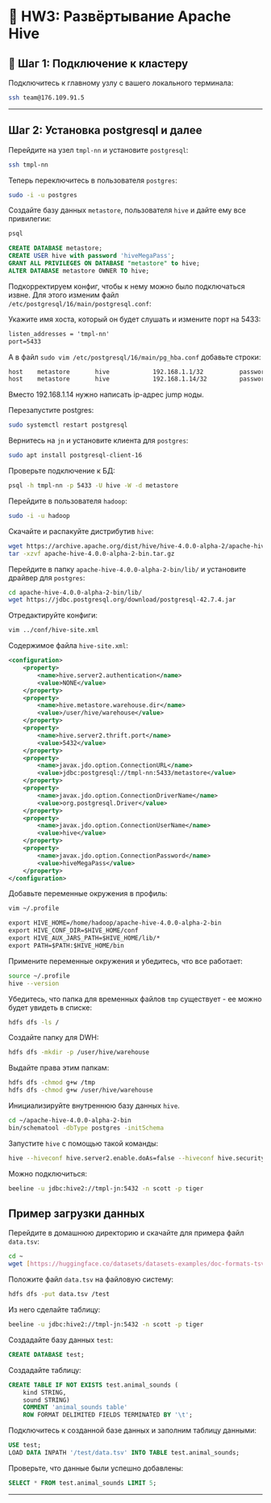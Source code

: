 # 📘 HW3: Развёртывание Apache Hive

## 🔐 Шаг 1: Подключение к кластеру

Подключитесь к главному узлу с вашего локального терминала:

```bash
ssh team@176.109.91.5
```

---

## Шаг 2: Установка postgresql и далее

Перейдите на узел `tmpl-nn` и установите `postgresql`:
```bash
ssh tmpl-nn
```

Теперь переключитесь в пользователя `postgres`:
```bash
sudo -i -u postgres
```

Создайте базу данных `metastore`, пользователя `hive` и дайте ему все привилегии:
```bash
psql
```

```sql
CREATE DATABASE metastore;
CREATE USER hive with password 'hiveMegaPass';
GRANT ALL PRIVILEGES ON DATABASE "metastore" to hive;
ALTER DATABASE metastore OWNER TO hive;
```

Подкорректируем конфиг, чтобы к нему можно было подключаться извне. Для этого изменим файл `/etc/postgresql/16/main/postgresql.conf`:

Укажите имя хоста, который он будет слушать и измените порт на 5433:
```txt
listen_addresses = 'tmpl-nn'
port=5433
```

А в файл `sudo vim /etc/postgresql/16/main/pg_hba.conf` добавьте строки:
```txt
host    metastore       hive            192.168.1.1/32          password
host    metastore       hive            192.168.1.14/32         password
```
Вместо 192.168.1.14 нужно написать ip-адрес jump ноды.

Перезапустите postgres:
```bash
sudo systemctl restart postgresql
```

Вернитесь на `jn` и установите клиента для `postgres`:
```bash
sudo apt install postgresql-client-16
```

Проверьте подключение к БД:
```bash
psql -h tmpl-nn -p 5433 -U hive -W -d metastore
```

Перейдите в пользователя `hadoop`:

```bash
sudo -i -u hadoop
```

Cкачайте и распакуйте дистрибутив `hive`:

```bash
wget https://archive.apache.org/dist/hive/hive-4.0.0-alpha-2/apache-hive-4.0.0-alpha-2-bin.tar.gz
tar -xzvf apache-hive-4.0.0-alpha-2-bin.tar.gz
```

Перейдите в папку `apache-hive-4.0.0-alpha-2-bin/lib/` и установите драйвер для `postgres`:
```bash
cd apache-hive-4.0.0-alpha-2-bin/lib/
wget https://jdbc.postgresql.org/download/postgresql-42.7.4.jar
```
Отредактируйте конфиги:
```bash
vim ../conf/hive-site.xml
```
Cодержимое файла `hive-site.xml`:

```xml
<configuration>
    <property>
        <name>hive.server2.authentication</name>
        <value>NONE</value>
    </property>
    <property>
        <name>hive.metastore.warehouse.dir</name>
        <value>/user/hive/warehouse</value>
    </property>
    <property>
        <name>hive.server2.thrift.port</name>
        <value>5432</value>
    </property>
    <property>
        <name>javax.jdo.option.ConnectionURL</name>
        <value>jdbc:postgresql://tmpl-nn:5433/metastore</value>
    </property>
    <property>
        <name>javax.jdo.option.ConnectionDriverName</name>
        <value>org.postgresql.Driver</value>
    </property>
    <property>
        <name>javax.jdo.option.ConnectionUserName</name>
        <value>hive</value>
    </property>
    <property>
        <name>javax.jdo.option.ConnectionPassword</name>
        <value>hiveMegaPass</value>
    </property>
</configuration>
```
Добавьте переменные окружения в профиль:

```bash
vim ~/.profile
```

```txt
export HIVE_HOME=/home/hadoop/apache-hive-4.0.0-alpha-2-bin
export HIVE_CONF_DIR=$HIVE_HOME/conf
export HIVE_AUX_JARS_PATH=$HIVE_HOME/lib/*
export PATH=$PATH:$HIVE_HOME/bin
```

Примените переменные окружения и убедитесь, что все работает:
```bash
source ~/.profile
hive --version
```

Убедитесь, что папка для временных файлов `tmp` существует - ее можно будет увидеть в списке:
```bash
hdfs dfs -ls /
```

Создайте папку для DWH:
```bash
hdfs dfs -mkdir -p /user/hive/warehouse
```

Выдайте права этим папкам:
```bash
hdfs dfs -chmod g+w /tmp
hdfs dfs -chmod g+w /user/hive/warehouse
```

Инициализируйте внутреннюю базу данных `hive`.
```bash
cd ~/apache-hive-4.0.0-alpha-2-bin
bin/schematool -dbType postgres -initSchema
```

Запустите `hive` с помощью такой команды:
```bash
hive --hiveconf hive.server2.enable.doAs=false --hiveconf hive.security.authorization.enabled=false --service hiveserver2 1>> /tmp/hs2.log 2>> /tmp/hs2.log &
```

Можно подключиться:
```bash
beeline -u jdbc:hive2://tmpl-jn:5432 -n scott -p tiger
```

## Пример загрузки данных

Перейдите в домашнюю директорию и скачайте для примера файл `data.tsv`:
```bash
cd ~
wget [https://huggingface.co/datasets/datasets-examples/doc-formats-tsv-3/resolve/main/data.tsv](https://huggingface.co/datasets/datasets-examples/doc-formats-tsv-3/resolve/main/data.tsv)
```

Положите файл `data.tsv` на файловую систему: 
```bash
hdfs dfs -put data.tsv /test
```

Из него сделайте таблицу:
```bash
beeline -u jdbc:hive2://tmpl-jn:5432 -n scott -p tiger
```

Создадайте базу данных `test`:
```sql
CREATE DATABASE test;
```

Создадайте таблицу:
```sql
CREATE TABLE IF NOT EXISTS test.animal_sounds (
    kind STRING,
    sound STRING)
    COMMENT 'animal_sounds table'
    ROW FORMAT DELIMITED FIELDS TERMINATED BY '\t';
```

Подключитесь к созданной базе данных и заполним таблицу данными: 
```sql
USE test;
LOAD DATA INPATH '/test/data.tsv' INTO TABLE test.animal_sounds;
```

Проверьте, что данные были успешно добавлены:
```sql
SELECT * FROM test.animal_sounds LIMIT 5;
```

---
